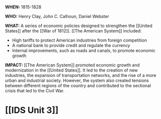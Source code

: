 **WHEN:** 1815-1828

**WHO:** Henry Clay, John C. Calhoun, Daniel Webster

**WHAT:** A series of economic policies designed to strengthen the [[United States]] after the [[War of 1812]]. [[The American System]] included:

* High tariffs to protect American industries from foreign competition
* A national bank to provide credit and regulate the currency
* Internal improvements, such as roads and canals, to promote economic growth

**IMPACT:** [[The American System]] promoted economic growth and modernization in the [[United States]]. It led to the creation of new industries, the expansion of transportation networks, and the rise of a more urban and industrial society. However, the system also created tensions between different regions of the country and contributed to the sectional crisis that led to the Civil War.
# [[IDS Unit 3]]